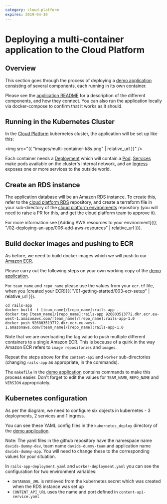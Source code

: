 ```yaml
---
category: cloud-platform
expires: 2019-04-30
---
```

# Deploying a multi-container application to the Cloud Platform

## Overview

This section goes through the process of deploying a [demo application][multi-demo] consisting of several components, each running in its own container.

Please see the [application README][multi-demo-readme] for a description of the different components, and how they connect. You can also run the application locally via docker-compose to confirm that it works as it should.

## Running in the Kubernetes Cluster

In the [Cloud Platform][cloudplatform] kubernetes cluster, the application will be set up like this:

<img src="{{ "images/multi-container-k8s.png" | relative_url }}" />

Each container needs a [Deployment][k8s-deployment] which will contain a [Pod][k8s-pod]. [Services][k8s-service] make pods available on the cluster's internal network, and an [Ingress][k8s-ingress] exposes one or more services to the outside world.

## Create an RDS instance

The application database will be an Amazon RDS instance. To create this, refer to the [cloud platform RDS][rds-module] repository, and create a terraform file in your sub-directory of the [cloud platform environments][cp-env] repository (you will need to raise a PR for this, and get the cloud platform team to approve it).

For more information see [Adding AWS resources to your environment]({{ "/02-deploying-an-app/006-add-aws-resources" | relative_url }}).

## Build docker images and pushing to ECR

As before, we need to build docker images which we will push to our [Amazon ECR][ecr].

Please carry out the following steps on your own working copy of the [demo application][multi-demo].

For `team_name` and `repo_name` please use the values from your `ecr.tf` file, when you [created your ECR]({{ "/01-getting-started/003-ecr-setup" | relative_url }}).

```
cd rails-app
docker build -t [team_name]/[repo_name]:rails-app .
docker tag [team_name]/[repo_name]:rails-app 926803513772.dkr.ecr.eu-west-1.amazonaws.com/[team_name]/[repo_name]:rails-app-1.0
docker push 926803513772.dkr.ecr.eu-west-1.amazonaws.com/[team_name]/[repo_name]:rails-app-1.0
```

Note that we are overloading the tag value to push multiple different containers to a single Amazon ECR. This is because of a quirk in the way Amazon ECR refers to `image repositories` and `images`.

Repeat the steps above for the `content-api` and `worker` sub-directories (changing `rails-app` as appropriate, in the commands).

The `makefile` in the [demo application][multi-demo] contains commands to make this process easier. Don't forget to edit the values for `TEAM_NAME`, `REPO_NAME` and `VERSION` appropriately.

## Kubernetes configuration

As per the diagram, we need to configure six objects in kubernetes - 3 deployments, 2 services and 1 ingress.

You can see these YAML config files in the `kubernetes_deploy` directory of the [demo application][multi-demo].

Note: The yaml files in the github repository have the namespace name `davids-dummy-dev`, team name `davids-dummy-team` and application name `davids-dummy-app`. You will need to change these to the corresponding values for your situation.

In `rails-app-deployment.yaml` and `worker-deployment.yaml` you can see the configuration for two environment variables:

* `DATABASE_URL` is retrieved from the kubernetes secret which was created when the RDS instance was set up
* `CONTENT_API_URL` uses the name and port defined in `content-api-service.yaml`

[multi-demo]: https://github.com/ministryofjustice/cloud-platform-multi-container-demo-app
[multi-demo-readme]: https://github.com/ministryofjustice/cloud-platform-multi-container-demo-app#multi-container-demo-application
[cloudplatform]: https://github.com/ministryofjustice/cloud-platform

[k8s-deployment]: https://kubernetes.io/docs/concepts/workloads/controllers/deployment/
[k8s-pod]: https://kubernetes.io/docs/concepts/workloads/pods/pod-overview/
[k8s-service]: https://kubernetes.io/docs/concepts/services-networking/service/
[k8s-ingress]: https://kubernetes.io/docs/concepts/services-networking/ingress/
[ecr]: https://aws.amazon.com/ecr/
[rds-module]: https://github.com/ministryofjustice/cloud-platform-terraform-rds-instance
[cp-env]: https://github.com/ministryofjustice/cloud-platform-environments
